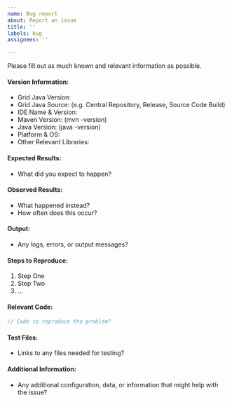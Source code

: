 ```yaml
---
name: Bug report
about: Report an issue
title: ''
labels: bug
assignees: ''

---
```


Please fill out as much known and relevant information as possible.

#### Version Information:

  * Grid Java Version:
  * Grid Java Source: (e.g. Central Repository, Release, Source Code Build)
  * IDE Name & Version:
  * Maven Version: (mvn -version)
  * Java Version: (java -version)
  * Platform & OS:
  * Other Relevant Libraries:

#### Expected Results:

  * What did you expect to happen?

#### Observed Results:

  * What happened instead?
  * How often does this occur?

#### Output:

  * Any logs, errors, or output messages?

#### Steps to Reproduce:

  1. Step One
  2. Step Two
  3. ...

#### Relevant Code:

```java
// Code to reproduce the problem?
```

#### Test Files:

  * Links to any files needed for testing?

#### Additional Information:

  * Any additional configuration, data, or information that might help with the issue?
